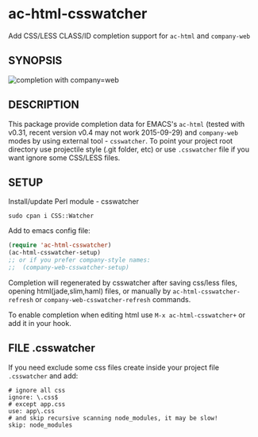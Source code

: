 # ac-html-csswatcher

Add CSS/LESS CLASS/ID completion support for `ac-html` and `company-web`

## SYNOPSIS ##

![completion with company=web](https://github.com/osv/ac-html-csswatcher/raw/master/screenshot.png)

## DESCRIPTION ##

This package provide completion data for EMACS's `ac-html`
(tested with v0.31, recent version v0.4 may not work 2015-09-29)
and `company-web` modes by using external tool  - `csswatcher`.
To point your project root directory use projectile style (.git folder, etc) or use `.csswatcher`
file if you want ignore some CSS/LESS files.

## SETUP ##

Install/update Perl module - csswatcher

```
sudo cpan i CSS::Watcher
```

Add to emacs config file:

```lisp
(require 'ac-html-csswatcher)
(ac-html-csswatcher-setup)
;; or if you prefer company-style names:
;;  (company-web-csswatcher-setup)

```

Completion  will regenerated  by  csswatcher after  saving css/less files,
opening html(jade,slim,haml) files, or manually by
`ac-html-csswatcher-refresh` or `company-web-csswatcher-refresh` commands.

To enable completion when editing html use `M-x ac-html-csswatcher+` or add it in your hook.

## FILE .csswatcher ##

If you need exclude some css files create inside your project file `.csswatcher` and add:

```
# ignore all css
ignore: \.css$
# except app.css
use: app\.css
# and skip recursive scanning node_modules, it may be slow!
skip: node_modules
```
